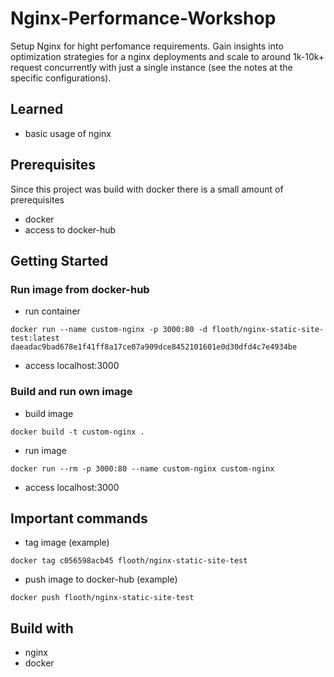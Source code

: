 # Nginx-Performance-Workshop
Setup Nginx for hight perfomance requirements.
Gain insights into optimization strategies for a nginx deployments and scale to around 1k-10k+ request concurrently with just a single instance (see the notes at the specific configurations).

## Learned
- basic usage of nginx

## Prerequisites
Since this project was build with docker there is a small amount of prerequisites
- docker
- access to docker-hub

## Getting Started
### Run image from docker-hub
- run container
```
docker run --name custom-nginx -p 3000:80 -d flooth/nginx-static-site-test:latest
daeadac9bad678e1f41ff8a17ce07a909dce8452101601e0d30dfd4c7e4934be
```
- access localhost:3000

### Build and run own image
- build image
```
docker build -t custom-nginx .
```
- run image
```
docker run --rm -p 3000:80 --name custom-nginx custom-nginx
```
- access localhost:3000


## Important commands
- tag image (example)
```
docker tag c056598acb45 flooth/nginx-static-site-test
```
- push image to docker-hub (example)
```
docker push flooth/nginx-static-site-test
```

## Build with
- nginx
- docker
